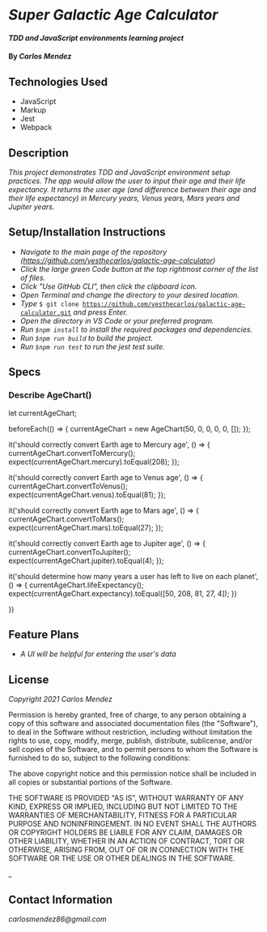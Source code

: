 # _Super Galactic Age Calculator_

#### _TDD and JavaScript environments learning project_

#### By _**Carlos Mendez**_

## Technologies Used

* JavaScript
* Markup
* Jest
* Webpack

## Description

_This project demonstrates TDD and JavaScript environment setup practices. The app would allow the user to input their age and their life expectancy. It returns the user age (and difference between their age and their life expectancy) in Mercury years, Venus years, Mars years and Jupiter years._

## Setup/Installation Instructions

* _Navigate to the main page of the repository (https://github.com/yesthecarlos/galactic-age-calculator)_
* _Click the large green Code button at the top rightmost corner of the list of files._
* _Click "Use GitHub CLI", then click the clipboard icon._
* _Open Terminal and change the directory to your desired location._
* _Type_ <code>$ git clone https://github.com/yesthecarlos/galactic-age-calculator.git</code> _and press Enter._
* _Open the directory in VS Code or your preferred program._
* _Run <code>$npm install</code> to install the required packages and dependencies._
* _Run <code>$npm run build</code> to build the project._
* _Run <code>$npm run test</code> to run the jest test suite._

## Specs
 
### Describe AgeChart()

  let currentAgeChart;

  beforeEach(() => {
    currentAgeChart = new AgeChart(50, 0, 0, 0, 0, []);
  });
  
  it('should correctly convert Earth age to Mercury age', () => {
    currentAgeChart.convertToMercury();
    expect(currentAgeChart.mercury).toEqual(208);
  });

  it('should correctly convert Earth age to Venus age', () => {
    currentAgeChart.convertToVenus();
    expect(currentAgeChart.venus).toEqual(81);
  });

  it('should correctly convert Earth age to Mars age', () => {
    currentAgeChart.convertToMars();
    expect(currentAgeChart.mars).toEqual(27);
  });

  it('should correctly convert Earth age to Jupiter age', () => {
    currentAgeChart.convertToJupiter();
    expect(currentAgeChart.jupiter).toEqual(4);
  });

  it('should determine how many years a user has left to live on each planet', () => {
    currentAgeChart.lifeExpectancy();
    expect(currentAgeChart.expectancy).toEqual([50, 208, 81, 27, 4]);
  })

})

## Feature Plans

* _A UI will be helpful for entering the user's data_

## License

_Copyright 2021 Carlos Mendez_

Permission is hereby granted, free of charge, to any person obtaining a copy of this software and associated documentation files (the "Software"), to deal in the Software without restriction, including without limitation the rights to use, copy, modify, merge, publish, distribute, sublicense, and/or sell copies of the Software, and to permit persons to whom the Software is furnished to do so, subject to the following conditions:

The above copyright notice and this permission notice shall be included in all copies or substantial portions of the Software.

THE SOFTWARE IS PROVIDED "AS IS", WITHOUT WARRANTY OF ANY KIND, EXPRESS OR IMPLIED, INCLUDING BUT NOT LIMITED TO THE WARRANTIES OF MERCHANTABILITY, FITNESS FOR A PARTICULAR PURPOSE AND NONINFRINGEMENT. IN NO EVENT SHALL THE AUTHORS OR COPYRIGHT HOLDERS BE LIABLE FOR ANY CLAIM, DAMAGES OR OTHER LIABILITY, WHETHER IN AN ACTION OF CONTRACT, TORT OR OTHERWISE, ARISING FROM, OUT OF OR IN CONNECTION WITH THE SOFTWARE OR THE USE OR OTHER DEALINGS IN THE SOFTWARE.

_

## Contact Information

_carlosmendez86@gmail.com_